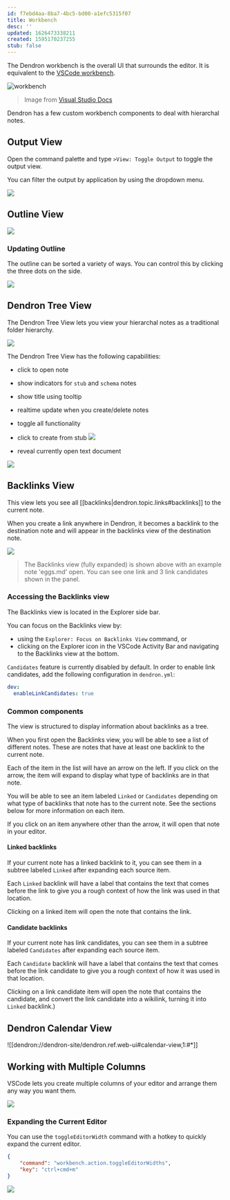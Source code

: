 ```yaml
---
id: f7ebd4aa-8ba7-4bc5-bd00-a1efc5315f07
title: Workbench
desc: ''
updated: 1626473338211
created: 1595170237255
stub: false
---
```

The Dendron workbench is the overall UI that surrounds the editor. It is equivalent to the [VSCode workbench](https://code.visualstudio.com/api/extension-capabilities/extending-workbench).

![workbench](https://code.visualstudio.com/assets/api/extension-capabilities/extending-workbench/workbench-contribution.png)

> Image from [Visual Studio Docs](https://code.visualstudio.com/api/extension-capabilities/extending-workbench)

Dendron has a few custom workbench components to deal with hierarchal notes.

## Output View

Open the command palette and type `>View: Toggle Output` to toggle the output view.

You can filter the output by application by using the dropdown menu.

![](https://foundation-prod-assetspublic53c57cce-8cpvgjldwysl.s3-us-west-2.amazonaws.com/assets/images/output.jpg)

## Outline View

<a href="https://www.loom.com/share/41d1bd75be8e4fa0b0666b6e8f22174b">
<img style="" src="https://cdn.loom.com/sessions/thumbnails/41d1bd75be8e4fa0b0666b6e8f22174b-with-play.gif"> </a>

### Updating Outline

The outline can be sorted a variety of ways. You can control this by clicking the three dots on the side.

![](https://foundation-prod-assetspublic53c57cce-8cpvgjldwysl.s3-us-west-2.amazonaws.com/assets/images/Fullscreen_2_25_21__1_24_PM.jpg)

## Dendron Tree View

The Dendron Tree View lets you view your hierarchal notes as a traditional folder hierarchy.

![](https://foundation-prod-assetspublic53c57cce-8cpvgjldwysl.s3-us-west-2.amazonaws.com/assets/images/workbench.treeview.gif)

The Dendron Tree View has the following capabilities:

- click to open note

- show indicators for `stub` and `schema` notes

- show title using tooltip

- realtime update when you create/delete notes

- toggle all functionality

- click to create from stub
  ![](https://foundation-prod-assetspublic53c57cce-8cpvgjldwysl.s3-us-west-2.amazonaws.com/assets/images/workbench.treeview.stub.gif)

- reveal currently open text document

![](https://foundation-prod-assetspublic53c57cce-8cpvgjldwysl.s3-us-west-2.amazonaws.com/assets/images/workbench.treeview-active-doc.gif)

## Backlinks View

This view lets you see all [[backlinks|dendron.topic.links#backlinks]] to the current note.

When you create a link anywhere in Dendron, it becomes a backlink to the destination note and will appear in the backlinks view of the destination note.

![](https://cdn.loom.com/images/originals/25fce495c52a475b9a952e1901b93e4c.jpg?Expires=1626335459&Policy=eyJTdGF0ZW1lbnQiOlt7IlJlc291cmNlIjoiaHR0cHM6Ly9jZG4ubG9vbS5jb20vaW1hZ2VzL29yaWdpbmFscy8yNWZjZTQ5NWM1MmE0NzViOWE5NTJlMTkwMWI5M2U0Yy5qcGciLCJDb25kaXRpb24iOnsiRGF0ZUxlc3NUaGFuIjp7IkFXUzpFcG9jaFRpbWUiOjE2MjYzMzU0NTl9fX1dfQ__&Signature=HvqcgNlMGeafss5bfNHzXg1yj6alFAtAuTIOvdunRRUHPUH05AGHr6Cv0uv0rrHVuIRzOXHflqLjKVmrYaF5Xms5NBURrQ8qu0TC6s541TLHr0G3vrkd8hZYkkx7-r08WgjKJeAKP9BxmhazRYggwE4SPLD0pK39PKHQ8SPHmIln9E504NHOUgvfyXlR-YCcjrjgxpyNMIEIkJ~9GsKxZ74qVO8fs5yAnRybXQHIlTEzzE3~eCQh6CxdDEWdD5TPw1gj9Nz-Nb3Qh9bk60vaeqiuvVuHyWTzhEHX95z4aSZT5-n2a9FVS90wDyQwxQfnwzkHP2ittDDX~cY8nKMToA__&Key-Pair-Id=APKAJQIC5BGSW7XXK7FQ)
> The Backlinks view (fully expanded) is shown above with an example note 'eggs.md' open. You can see one link and 3 link candidates shown in the panel.


### Accessing the Backlinks view
The Backlinks view is located in the Explorer side bar.

You can focus on the Backlinks view by:
  - using the `Explorer: Focus on Backlinks View` command, or
  - clicking on the Explorer icon in the VSCode Activity Bar and navigating to the Backlinks view at the bottom.
  
`Candidates` feature is currently disabled by default. In order to enable link candidates, add the following configuration in `dendron.yml`:

```yaml
dev:
  enableLinkCandidates: true
```

### Common components
The view is structured to display information about backlinks as a tree.

When you first open the Backlinks view, you will be able to see a list of different notes. These are notes that have at least one backlink to the current note.

Each of the item in the list will have an arrow on the left. If you click on the arrow, the item will expand to display what type of backlinks are in that note.

You will be able to see an item labeled `Linked` or `Candidates` depending on what type of backlinks that note has to the current note. See the sections below for more information on each item.

If you click on an item anywhere other than the arrow, it will open that note in your editor.


#### Linked backlinks
If your current note has a linked backlink to it, you can see them in a subtree labeled `Linked` after expanding each source item.

Each `Linked` backlink will have a label that contains the text that comes before the link to give you a rough context of how the link was used in that location.

Clicking on a linked item will open the note that contains the link.

#### Candidate backlinks
If your current note has link candidates, you can see them in a subtree labeled `Candidates` after expanding each source item.

Each `Candidate` backlink will have a label that contains the text that comes before the link candidate to give you a rough context of how it was used in that location.

Clicking on a link candidate item will open the note that contains the candidate, and convert the link candidate into a wikilink, turning it into `Linked` backlink.)

## Dendron Calendar View
![[dendron://dendron-site/dendron.ref.web-ui#calendar-view,1:#*]]

## Working with Multiple Columns

VSCode lets you create multiple columns of your editor and arrange them any way you want them.

![](https://foundation-prod-assetspublic53c57cce-8cpvgjldwysl.s3-us-west-2.amazonaws.com/assets/images/workbench.windows.gif)

### Expanding the Current Editor

You can use the `toggleEditorWidth` command with a hotkey to quickly expand the current editor.

```json
{
    "command": "workbench.action.toggleEditorWidths",
    "key": "ctrl+cmd+m"
}
```

![](https://foundation-prod-assetspublic53c57cce-8cpvgjldwysl.s3-us-west-2.amazonaws.com/assets/images/workbench.toggle-editor.gif)

<!-- TODO

### Zen Mode

### Useful Shortcuts
-->

